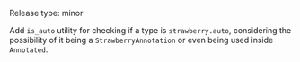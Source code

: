 Release type: minor

Add `is_auto` utility for checking if a type is `strawberry.auto`,
considering the possibility of it being a `StrawberryAnnotation` or
even being used inside `Annotated`.
